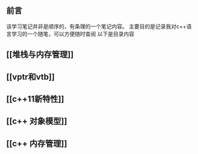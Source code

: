 ## 前言
该学习笔记并非是顺序的，有条理的一个笔记内容。
主要目的是记录我对c++语言学习的一个随笔，可以方便随时查阅
以下是目录内容


## [[堆栈与内存管理]]
## [[vptr和vtb]]
## [[c++11新特性]]
## [[c++ 对象模型]]
## [[c++ 内存管理]]